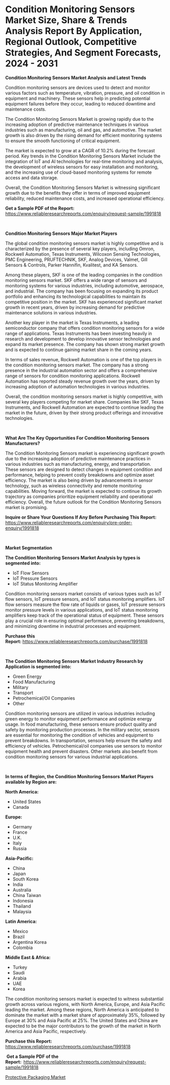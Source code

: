 <p><h1>Condition Monitoring Sensors Market Size, Share & Trends Analysis Report By Application, Regional Outlook, Competitive Strategies, And Segment Forecasts, 2024 - 2031</h1></p><p><strong>Condition Monitoring Sensors Market Analysis and Latest Trends</strong></p>
<p><p>Condition monitoring sensors are devices used to detect and monitor various factors such as temperature, vibration, pressure, and oil condition in equipment and machinery. These sensors help in predicting potential equipment failures before they occur, leading to reduced downtime and maintenance costs.</p><p>The Condition Monitoring Sensors Market is growing rapidly due to the increasing adoption of predictive maintenance techniques in various industries such as manufacturing, oil and gas, and automotive. The market growth is also driven by the rising demand for efficient monitoring systems to ensure the smooth functioning of critical equipment.</p><p>The market is expected to grow at a CAGR of 10.2% during the forecast period. Key trends in the Condition Monitoring Sensors Market include the integration of IoT and AI technologies for real-time monitoring and analysis, the development of wireless sensors for easy installation and monitoring, and the increasing use of cloud-based monitoring systems for remote access and data storage.</p><p>Overall, the Condition Monitoring Sensors Market is witnessing significant growth due to the benefits they offer in terms of improved equipment reliability, reduced maintenance costs, and increased operational efficiency.</p></p>
<p><strong>Get a Sample PDF of the Report:&nbsp;</strong> <a href="https://www.reliableresearchreports.com/enquiry/request-sample/1991818">https://www.reliableresearchreports.com/enquiry/request-sample/1991818</a></p>
<p>&nbsp;</p>
<p><strong>Condition Monitoring Sensors Major Market Players</strong></p>
<p><p>The global condition monitoring sensors market is highly competitive and is characterized by the presence of several key players, including Omron, Rockwell Automation, Texas Instruments, Wilcoxon Sensing Technologies, PMC Engineering, PRUFTECHNIK, SKF, Analog Devices, Valmet, Gill Sensors & Controls, Parker Hannifin, Kvalitest, and KA Sensors.</p><p>Among these players, SKF is one of the leading companies in the condition monitoring sensors market. SKF offers a wide range of sensors and monitoring systems for various industries, including automotive, aerospace, and industrial. The company has been focusing on expanding its product portfolio and enhancing its technological capabilities to maintain its competitive position in the market. SKF has experienced significant market growth in recent years, driven by increasing demand for predictive maintenance solutions in various industries.</p><p>Another key player in the market is Texas Instruments, a leading semiconductor company that offers condition monitoring sensors for a wide range of applications. Texas Instruments has been investing heavily in research and development to develop innovative sensor technologies and expand its market presence. The company has shown strong market growth and is expected to continue gaining market share in the coming years.</p><p>In terms of sales revenue, Rockwell Automation is one of the top players in the condition monitoring sensors market. The company has a strong presence in the industrial automation sector and offers a comprehensive range of sensors for condition monitoring applications. Rockwell Automation has reported steady revenue growth over the years, driven by increasing adoption of automation technologies in various industries.</p><p>Overall, the condition monitoring sensors market is highly competitive, with several key players competing for market share. Companies like SKF, Texas Instruments, and Rockwell Automation are expected to continue leading the market in the future, driven by their strong product offerings and innovative technologies.</p></p>
<p>&nbsp;</p>
<p><strong>What Are The Key Opportunities For Condition Monitoring Sensors Manufacturers?</strong></p>
<p><p>The Condition Monitoring Sensors market is experiencing significant growth due to the increasing adoption of predictive maintenance practices in various industries such as manufacturing, energy, and transportation. These sensors are designed to detect changes in equipment condition and performance, helping to prevent costly breakdowns and optimize asset efficiency. The market is also being driven by advancements in sensor technology, such as wireless connectivity and remote monitoring capabilities. Moving forward, the market is expected to continue its growth trajectory as companies prioritize equipment reliability and operational efficiency. Overall, the future outlook for the Condition Monitoring Sensors market is promising.</p></p>
<p><strong>Inquire or Share Your Questions If Any Before Purchasing This Report:</strong> <a href="https://www.reliableresearchreports.com/enquiry/pre-order-enquiry/1991818">https://www.reliableresearchreports.com/enquiry/pre-order-enquiry/1991818</a></p>
<p>&nbsp;</p>
<p><strong>Market Segmentation</strong></p>
<p><strong>The Condition Monitoring Sensors Market Analysis by types is segmented into:</strong></p>
<p><ul><li>IoT Flow Sensors</li><li>IoT Pressure Sensors</li><li>IoT Status Monitoring Amplifier</li></ul></p>
<p><p>Condition monitoring sensors market consists of various types such as IoT flow sensors, IoT pressure sensors, and IoT status monitoring amplifiers. IoT flow sensors measure the flow rate of liquids or gases, IoT pressure sensors monitor pressure levels in various applications, and IoT status monitoring amplifiers keep track of the operational status of equipment. These sensors play a crucial role in ensuring optimal performance, preventing breakdowns, and minimizing downtime in industrial processes and equipment.</p></p>
<p><strong>Purchase this Report:&nbsp;</strong><a href="https://www.reliableresearchreports.com/purchase/1991818">https://www.reliableresearchreports.com/purchase/1991818</a></p>
<p>&nbsp;</p>
<p><strong>The Condition Monitoring Sensors Market Industry Research by Application is segmented into:</strong></p>
<p><ul><li>Green Energy</li><li>Food Manufacturing</li><li>Military</li><li>Transport</li><li>Petrochemical/Oil Companies</li><li>Other</li></ul></p>
<p><p>Condition monitoring sensors are utilized in various industries including green energy to monitor equipment performance and optimize energy usage. In food manufacturing, these sensors ensure product quality and safety by monitoring production processes. In the military sector, sensors are essential for monitoring the condition of vehicles and equipment to prevent breakdowns. In transportation, sensors help ensure the safety and efficiency of vehicles. Petrochemical/oil companies use sensors to monitor equipment health and prevent disasters. Other markets also benefit from condition monitoring sensors for various industrial applications.</p></p>
<p>&nbsp;</p>
<p><strong>In terms of Region, the Condition Monitoring Sensors Market Players available by Region are:</strong></p>
<p>
    <p> <strong> North America: </strong>
        <ul>
            <li>United States</li>
            <li>Canada</li>
        </ul>
        </p> 
    <p> <strong> Europe: </strong>
        <ul>
            <li>Germany</li>
            <li>France</li>
            <li>U.K.</li>
            <li>Italy</li>
            <li>Russia</li>
        </ul>
        </p> 
    <p> <strong> Asia-Pacific: </strong>
        <ul>
            <li>China</li>
            <li>Japan</li>
            <li>South Korea</li>
            <li>India</li>
            <li>Australia</li>
            <li>China Taiwan</li>
            <li>Indonesia</li>
            <li>Thailand</li>
            <li>Malaysia</li>
        </ul>
        </p> 
    <p> <strong> Latin America: </strong>
        <ul>
            <li>Mexico</li>
            <li>Brazil</li>
            <li>Argentina Korea</li>
            <li>Colombia</li>
        </ul>
        </p> 
    <p> <strong> Middle East & Africa: </strong>
        <ul>
            <li>Turkey</li>
            <li>Saudi</li>
            <li>Arabia</li>
            <li>UAE</li>
            <li>Korea</li>
        </ul>
    </p>
    </p>
<p><p>The condition monitoring sensors market is expected to witness substantial growth across various regions, with North America, Europe, and Asia Pacific leading the market. Among these regions, North America is anticipated to dominate the market with a market share of approximately 35%, followed by Europe at 30% and Asia Pacific at 25%. The United States and China are expected to be the major contributors to the growth of the market in North America and Asia Pacific, respectively.</p></p>
<p><strong>Purchase this Report: </strong><a href="https://www.reliableresearchreports.com/purchase/1991818">https://www.reliableresearchreports.com/purchase/1991818</a></p>
<p>&nbsp;<strong>Get a Sample PDF of the Report:&nbsp;&nbsp;</strong><a href="https://www.reliableresearchreports.com/enquiry/request-sample/1991818">https://www.reliableresearchreports.com/enquiry/request-sample/1991818</a></p>
<p><strong></strong></p>
<p><p><a href="https://three-jumbo-f6d.notion.site/Protective-Packaging-Market-Offers-Provide-Insightful-Data-for-the-Time-Period-from-2024-to-2031-and-f48677805b3a483c83b9315a2829fd31">Protective Packaging Market</a></p></p>
